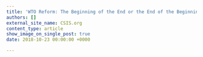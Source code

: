 ```yaml
---
title: 'WTO Reform: The Beginning of the End or the End of the Beginning?'
authors: []
external_site_name: CSIS.org
content_type: article
show_image_on_single_post: true
date: 2018-10-23 00:00:00 +0000

---
```

